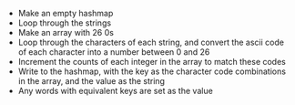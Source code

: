 * Make an empty hashmap
* Loop through the strings
* Make an array with 26 0s
* Loop through the characters of each string, and convert the ascii code of each character into a number between 0 and 26
* Increment the counts of each integer in the array to match these codes
* Write to the hashmap, with the key as the character code combinations in the array, and the value as the string
* Any words with equivalent keys are set as the value
